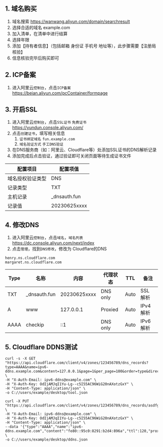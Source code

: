 
## 1. 域名购买
1. 域名搜索 https://wanwang.aliyun.com/domain/searchresult
2. 选择合适的域名 example.com
3. 加入清单，在清单中进行结算
4. 选择年限
5. 添加【持有者信息】（包括邮箱 身份证 手机号 地址等），此步骤需要【注册局核验】
6. 信息核验完毕后购买即可

## 2. ICP备案
1. 进入阿里云`控制台`，点击`ICP备案` https://beian.aliyun.com/pcContainer/formpage

## 3. 开启SSL
1. 进入阿里云`控制台`，点击`SSL证书` `免费证书` https://yundun.console.aliyun.com/
2. 点击`创建证书`，填写相关信息
   1. `证书绑定域名` `fun.example.com` 
   2. `域名验证方式` `手工DNS验证`
3. 在DNS服务商（如：阿里云、Cloudflare等）处添加SSL证书的DNS解析记录
4. 添加完成后点击验证，通过验证即可关闭页面等待生成证书文件

| 配置项目         | 配置项值     |
| ---------------- | ------------ |
| 域名授权验证类型 | DNS          |
| 记录类型         | TXT          |
| 主机记录         | _dnsauth.fun |
| 记录值           | 20230625xxxx |

## 4. 修改DNS
1. 进入阿里云`控制台`，点击`域名`，`域名列表` https://dc.console.aliyun.com/next/index
2. 点击`管理`，找到`DNS修改`，修改为 Cloudflare的DNS
```shell
henry.ns.cloudflare.com
margaret.ns.cloudflare.com
```

| Type | 名称         | 内容         | 代理状态 | TTL  | 备注 |
| ---- | ------------ | ------------ | -------- | ---- | ---- |
| TXT  | _dnsauth.fun | 20230625xxxx | DNS only | Auto | SSL 解析 |
| A    | www          | 127.0.0.1    | Proxied  | Auto | IPv4解析 |
| AAAA | checkip      | ::1          | DNS only | Auto | IPv6解析 |


## 5. Cloudflare DDNS测试
```shell
curl -s -X GET "https://api.cloudflare.com/client/v4/zones/123456789/dns_records?type=AAAA&name=ipv6-ddns.example.com&content=127.0.0.1&page=1&per_page=100&order=type&direction=desc&match=any" \
-H "X-Auth-Email: ipv6-ddns@example.com" \
-H "X-Auth-Key: OdIjAMJqI1Yu-Lg--c5I55AC96WiG20nAXotzGxY" \
-H "Content-Type: application/json" \
-o C://users/example/desktop/tool.json

curl -X PUT "https://api.cloudflare.com/client/v4/zones/123456789/dns_records/asdfghjkl" \
-H "X-Auth-Email: ipv6-ddns@example.com" \
-H "X-Auth-Key: OdIjAMJqI1Yu-Lg--c5I55AC96WiG20nAXotzGxY" \
-H "Content-Type: application/json" \
--data '{"type":"AAAA","name":"ipv6-ddns.example.com","content":"fe80::95c0:8291:b2d4:896a","ttl":120,"proxied":false}' \
-o C://users/example/desktop/ddns.json
```
